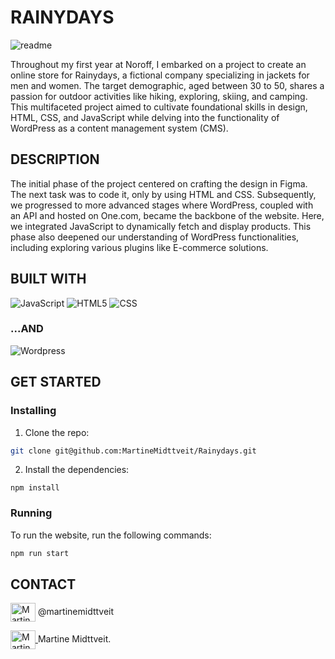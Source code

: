 # RAINYDAYS
![readme](https://github.com/MartineMidttveit/Rainydays/assets/125905644/62be10a8-0b29-4062-9ed3-9198c0600c0f)

Throughout my first year at Noroff, I embarked on a project to create an online store for Rainydays, a fictional company specializing in jackets for men and women. 
The target demographic, aged between 30 to 50, shares a passion for outdoor activities like hiking, exploring, skiing, and camping.
This multifaceted project aimed to cultivate foundational skills in design, HTML, CSS, and JavaScript while delving into the functionality of WordPress as a content management system (CMS).

## DESCRIPTION
The initial phase of the project centered on crafting the design in Figma. The next task was to code it, only by using HTML and CSS. 
Subsequently, we progressed to more advanced stages where WordPress, coupled with an API and hosted on One.com, became the backbone of the website. Here, we integrated JavaScript to dynamically fetch and display products. This phase also deepened our understanding of WordPress functionalities, including exploring various plugins like E-commerce solutions.

## BUILT WITH
![JavaScript](https://img.shields.io/badge/-JavaScript-333333?style=flat&logo=javascript)
![HTML5](https://img.shields.io/badge/-HTML5-333333?style=flat&logo=HTML5)
![CSS](https://img.shields.io/badge/-CSS-333333?style=flat&logo=CSS3&logoColor=1572B6)

### ...AND
![Wordpress](https://img.shields.io/badge/Wordpress-21759B?style=for-the-badge&logo=wordpress&logoColor=white)

## GET STARTED

### Installing
1. Clone the repo:
```bash   
git clone git@github.com:MartineMidttveit/Rainydays.git
```
2. Install the dependencies:
```
npm install
```
### Running
To run the website, run the following commands:

```bash
npm run start
```

## CONTACT

<img align="center" src="https://raw.githubusercontent.com/rahuldkjain/github-profile-readme-generator/master/src/images/icons/Social/instagram.svg" alt="Martine Midttveit Instagram" height="30" width="40"/> @martinemidttveit

<a href="https://www.linkedin.com/in/martine-midttveit-467799261/" target="blank">
  <img align="center" src="https://raw.githubusercontent.com/rahuldkjain/github-profile-readme-generator/master/src/images/icons/Social/linked-in-alt.svg" alt="Martine Midttveit Linkedin" height="30" width="40"/> 
</a> Martine Midttveit. 


